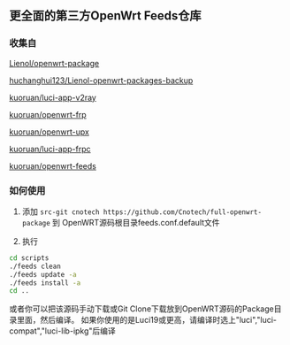 ## 更全面的第三方OpenWrt Feeds仓库
### 收集自
[Lienol/openwrt-package](https://github.com/Lienol/openwrt-package)


[huchanghui123/Lienol-openwrt-packages-backup](https://github.com/huchanghui123/Lienol-openwrt-packages-backup)


[kuoruan/luci-app-v2ray](https://github.com/kuoruan/luci-app-v2ray)


[kuoruan/openwrt-frp](https://github.com/kuoruan/openwrt-frp)


[kuoruan/openwrt-upx](https://github.com/kuoruan/openwrt-upx)


[kuoruan/luci-app-frpc](https://github.com/kuoruan/luci-app-frpc)


[kuoruan/openwrt-feeds](https://github.com/kuoruan/openwrt-feeds)

### 如何使用

1. 添加 `src-git cnotech https://github.com/Cnotech/full-openwrt-package` 到 OpenWRT源码根目录feeds.conf.default文件

2. 执行
```bash
cd scripts
./feeds clean
./feeds update -a
./feeds install -a
cd ..
```
或者你可以把该源码手动下载或Git Clone下载放到OpenWRT源码的Package目录里面，然后编译。
如果你使用的是Luci19或更高，请编译时选上"luci","luci-compat","luci-lib-ipkg"后编译